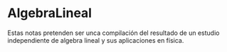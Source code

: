# AlgebraLineal
Estas notas pretenden ser unca compilación del resultado de un estudio independiente de algebra lineal y sus aplicaciones en física.
